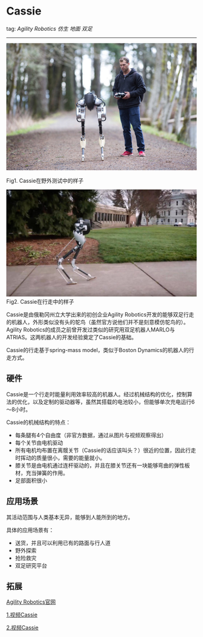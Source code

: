 # Cassie
tag: *Agility Robotics* *仿生* *地面* *双足*

---

![Cassie](../meta/pic/Cassie.jpg)

Fig1. Cassie在野外测试中的样子

![Cassie_walking](../meta/pic/Cassie_walking.jpeg)
Fig2. Cassie在行走中的样子

Cassie是由俄勒冈州立大学出来的初创企业Agility Robotics开发的能够双足行走的机器人，外形类似没有头的鸵鸟（虽然官方说他们并不是刻意模仿鸵鸟的）。Agility Robotics的成员之前曾开发过类似的研究用双足机器人MARLO与ATRIAS。这两机器人的开发经验奠定了Cassie的基础。

Cassie的行走基于spring-mass model，类似于Boston Dynamics的机器人的行走方式。

## 硬件
Cassie是一个行走时能量利用效率较高的机器人。经过机械结构的优化，控制算法的优化，以及定制的驱动器等，虽然其搭载的电池较小，但能够单次充电运行6～8小时。

Cassie的机械结构的特点：
- 每条腿有4个自由度（非官方数据，通过从图片与视频观察得出）
- 每个关节由电机驱动
- 所有电机均布置在离髋关节（Cassie的话应该叫头？）很近的位置，因此行走时挥动的质量很小，需要的能量就小。
- 膝关节是由电机通过连杆驱动的，并且在膝关节还有一块能够弯曲的弹性板材，充当弹簧的作用。
- 足部面积很小

## 应用场景

其活动范围与人类基本无异，能够到人能所到的地方。

具体的应用场景有：
- 送货，并且可以利用已有的路面与行人道
- 野外探索
- 抢险救灾
- 双足研究平台

## 拓展
[Agility Robotics官网](http://www.agilityrobotics.com/#cover)

[1.视频Cassie](https://www.youtube.com/watch?v=Is4JZqhAy-M)

[2.视频Cassie](https://youtu.be/5YDIzeW42hg)
